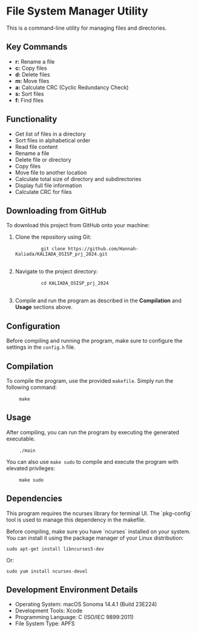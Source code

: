 <h1>File System Manager Utility</h1>
<p>This is a command-line utility for managing files and directories.</p>
<h2>Key Commands</h2>
<ul>
  <li>
    <strong>r:</strong> Rename a file
  </li>
  <li>
    <strong>c:</strong> Copy files
  </li>
  <li>
    <strong>d:</strong> Delete files
  </li>
  <li>
    <strong>m:</strong> Move files
  </li>
  <li>
    <strong>a:</strong> Calculate CRC (Cyclic Redundancy Check)
  </li>
  <li>
    <strong>s:</strong> Sort files
  </li>
  <li>
    <strong>f:</strong> Find files
  </li>
</ul>
<h2>Functionality</h2>
<ul>
  <li>Get list of files in a directory</li>
  <li>Sort files in alphabetical order</li>
  <li>Read file content</li>
  <li>Rename a file</li>
  <li>Delete file or directory</li>
  <li>Copy files</li>
  <li>Move file to another location</li>
  <li>Calculate total size of directory and subdirectories</li>
  <li>Display full file information</li>
  <li>Calculate CRC for files</li>
</ul>
<h2>Downloading from GitHub</h2>
<p>To download this project from GitHub onto your machine:</p>
<ol>
  <li>Clone the repository using Git:</li>
  <pre>
		<code>git clone https://github.com/Hannah-Kaliada/KALIADA_OSISP_prj_2024.git</code>
	</pre>
  <li>Navigate to the project directory:</li>
  <pre>
		<code>cd KALIADA_OSISP_prj_2024</code>
	</pre>
  <li>Compile and run the program as described in the <strong>Compilation</strong> and <strong>Usage</strong> sections above. </li>
</ol>
<h2>Configuration</h2>
<p>Before compiling and running the program, make sure to configure the settings in the <code>config.h</code> file. </p>
<h2>Compilation</h2>
<p>To compile the program, use the provided <code>makefile</code>. Simply run the following command: </p>
<pre>
	<code>make</code>
</pre>
<h2>Usage</h2>
<p>After compiling, you can run the program by executing the generated executable.</p>
<pre>
	<code>./main</code>
</pre>
<p>You can also use <code>make sudo</code> to compile and execute the program with elevated privileges: </p>
<pre>
	<code>make sudo</code>
</pre>
 <h2>Dependencies</h2>
    <p>This program requires the ncurses library for terminal UI. The `pkg-config` tool is used to manage this dependency in the makefile.</p>
    <p>Before compiling, make sure you have `ncurses` installed on your system. You can install it using the package manager of your Linux distribution:</p>
    <pre><code>sudo apt-get install libncurses5-dev</code></pre>
    <p>Or:</p>
    <pre><code>sudo yum install ncurses-devel</code></pre>
<h2>Development Environment Details</h2>
<ul>
  <li>Operating System: macOS Sonoma 14.4.1 (Build 23E224)</li>
  <li>Development Tools: Xcode</li>
  <li>Programming Language: C (ISO/IEC 9899:2011)</li>
  <li>File System Type: APFS</li>
</ul>
